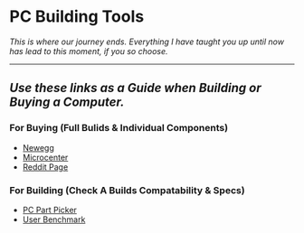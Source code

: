 # PC Building Tools
_This is where our journey ends._
_Everything I have taught you up until now has lead to this moment, if you so choose._
***
## _Use these links as a Guide when Building or Buying a Computer._
### For Buying (Full Bulids & Individual Components)
* [Newegg](https://www.newegg.com "For Buying")
* [Microcenter](https://www.microcenter.com "For Buying")
* [Reddit Page](https://www.reddit.com/r/buildapcsales "Deal Hunting")
### For Building (Check A Builds Compatability & Specs)
* [PC Part Picker](https://pcpartpicker.com/ "Check Build Compatability")
* [User Benchmark](https://www.userbenchmark.com/PCBuilder "Comparing Builds/Components")
